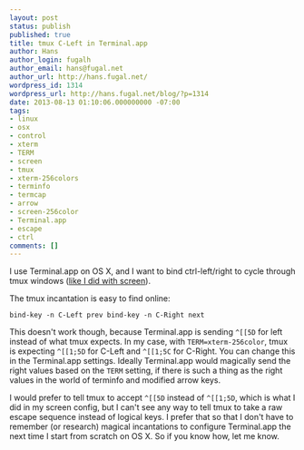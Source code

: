 ```yaml
---
layout: post
status: publish
published: true
title: tmux C-Left in Terminal.app
author: Hans
author_login: fugalh
author_email: hans@fugal.net
author_url: http://hans.fugal.net/
wordpress_id: 1314
wordpress_url: http://hans.fugal.net/blog/?p=1314
date: 2013-08-13 01:10:06.000000000 -07:00
tags:
- linux
- osx
- control
- xterm
- TERM
- screen
- tmux
- xterm-256colors
- terminfo
- termcap
- arrow
- screen-256color
- Terminal.app
- escape
- ctrl
comments: []
---
```

I use Terminal.app on OS X, and I want to bind ctrl-left/right to cycle through tmux windows (<a href="http://hans.fugal.net/blog/2009/02/05/pimping-screen/" title="Pimping Screen">like I did with screen</a>).

The tmux incantation is easy to find online:

<code>bind-key -n C-Left prev
bind-key -n C-Right next</code>

This doesn't work though, because Terminal.app is sending <code>^[[5D</code> for left instead of what tmux expects. In my case, with <code>TERM=xterm-256color</code>, tmux is expecting <code>^[[1;5D</code> for C-Left and <code>^[[1;5C</code> for C-Right. You can change this in the Terminal.app settings. Ideally Terminal.app would magically send the right values based on the <code>TERM</code> setting, if there is such a thing as the right values in the world of terminfo and modified arrow keys.

I would prefer to tell tmux to accept <code>^[[5D</code> instead of <code>^[[1;5D</code>, which is what I did in my screen config, but I can't see any way to tell tmux to take a raw escape sequence instead of logical keys. I prefer that so that I don't have to remember (or research) magical incantations to configure Terminal.app the next time I start from scratch on OS X. So if you know how, let me know.
